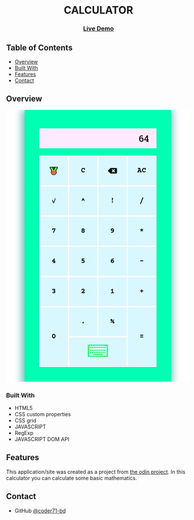 <h1 align="center">CALCULATOR</h1>

<div align="center">
  <h3>
  <!--add netlify link here-->
    <a href="https://democalculators.netlify.app/">
      Live Demo
    </a>
  </h3>
</div>

<!-- TABLE OF CONTENTS -->

## Table of Contents

- [Overview](#overview)
- [Built With](#built-with)
- [Features](#features)
- [Contact](#contact)

<!-- OVERVIEW -->

## Overview

![](./calculator.png)

### Built With

- HTML5
- CSS custom properties
- CSS grid
- JAVASCRIPT
- RegExp
- JAVASCRIPT DOM API

## Features

This application/site was created as a project from [the odin project](https://www.theodinproject.com/). In this calculator you can calculate some basic mathematics.

## Contact

- GitHub [@coder71-bd](https://github.com/coder71-bd)
